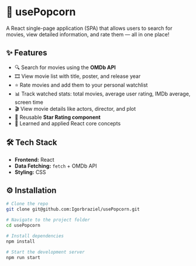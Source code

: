 # 🍿 usePopcorn

A React single-page application (SPA) that allows users to search for movies, view detailed information, and rate them — all in one place!

## ✨ Features

- 🔍 Search for movies using the **OMDb API**
- 🎞 View movie list with title, poster, and release year
- ⭐ Rate movies and add them to your personal watchlist
- 📊 Track watched stats: total movies, average user rating, IMDb average, screen time
- 🎬 View movie details like actors, director, and plot
- 🔄 Reusable **Star Rating component**
- 🧠 Learned and applied React core concepts

## 🛠️ Tech Stack

- **Frontend:** React
- **Data Fetching:** `fetch` + OMDb API
- **Styling:** CSS

## ⚙️ Installation

```bash
# Clone the repo
git clone git@github.com:Igorbraziel/usePopcorn.git

# Navigate to the project folder
cd usePopcorn

# Install dependencies
npm install

# Start the development server
npm run start
